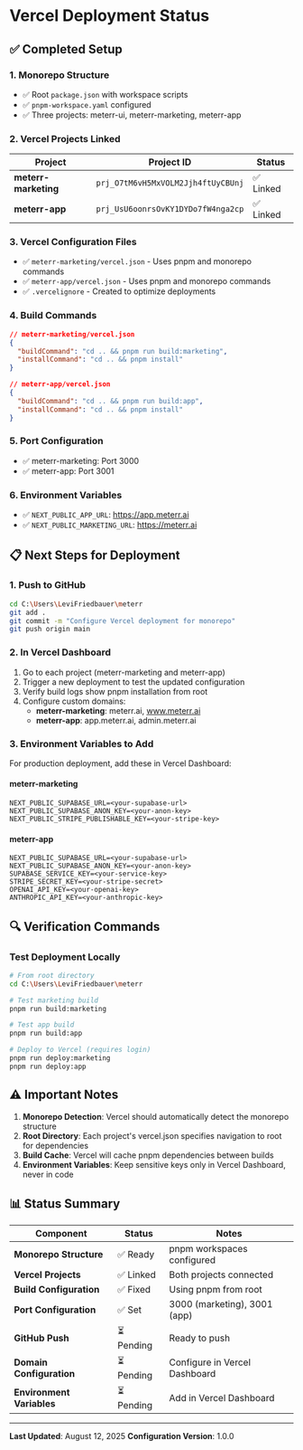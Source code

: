 # Vercel Deployment Status

## ✅ Completed Setup

### **1. Monorepo Structure**
- ✅ Root `package.json` with workspace scripts
- ✅ `pnpm-workspace.yaml` configured
- ✅ Three projects: meterr-ui, meterr-marketing, meterr-app

### **2. Vercel Projects Linked**
| Project | Project ID | Status |
|---------|------------|--------|
| **meterr-marketing** | `prj_O7tM6vH5MxVOLM2Jjh4ftUyCBUnj` | ✅ Linked |
| **meterr-app** | `prj_UsU6oonrsOvKY1DYDo7fW4nga2cp` | ✅ Linked |

### **3. Vercel Configuration Files**
- ✅ `meterr-marketing/vercel.json` - Uses pnpm and monorepo commands
- ✅ `meterr-app/vercel.json` - Uses pnpm and monorepo commands
- ✅ `.vercelignore` - Created to optimize deployments

### **4. Build Commands**
```json
// meterr-marketing/vercel.json
{
  "buildCommand": "cd .. && pnpm run build:marketing",
  "installCommand": "cd .. && pnpm install"
}

// meterr-app/vercel.json
{
  "buildCommand": "cd .. && pnpm run build:app",
  "installCommand": "cd .. && pnpm install"
}
```

### **5. Port Configuration**
- ✅ meterr-marketing: Port 3000
- ✅ meterr-app: Port 3001

### **6. Environment Variables**
- ✅ `NEXT_PUBLIC_APP_URL`: https://app.meterr.ai
- ✅ `NEXT_PUBLIC_MARKETING_URL`: https://meterr.ai

## 📋 Next Steps for Deployment

### **1. Push to GitHub**
```bash
cd C:\Users\LeviFriedbauer\meterr
git add .
git commit -m "Configure Vercel deployment for monorepo"
git push origin main
```

### **2. In Vercel Dashboard**
1. Go to each project (meterr-marketing and meterr-app)
2. Trigger a new deployment to test the updated configuration
3. Verify build logs show pnpm installation from root
4. Configure custom domains:
   - **meterr-marketing**: meterr.ai, www.meterr.ai
   - **meterr-app**: app.meterr.ai, admin.meterr.ai

### **3. Environment Variables to Add**
For production deployment, add these in Vercel Dashboard:

#### **meterr-marketing**
```
NEXT_PUBLIC_SUPABASE_URL=<your-supabase-url>
NEXT_PUBLIC_SUPABASE_ANON_KEY=<your-anon-key>
NEXT_PUBLIC_STRIPE_PUBLISHABLE_KEY=<your-stripe-key>
```

#### **meterr-app**
```
NEXT_PUBLIC_SUPABASE_URL=<your-supabase-url>
NEXT_PUBLIC_SUPABASE_ANON_KEY=<your-anon-key>
SUPABASE_SERVICE_KEY=<your-service-key>
STRIPE_SECRET_KEY=<your-stripe-secret>
OPENAI_API_KEY=<your-openai-key>
ANTHROPIC_API_KEY=<your-anthropic-key>
```

## 🔍 Verification Commands

### **Test Deployment Locally**
```bash
# From root directory
cd C:\Users\LeviFriedbauer\meterr

# Test marketing build
pnpm run build:marketing

# Test app build
pnpm run build:app

# Deploy to Vercel (requires login)
pnpm run deploy:marketing
pnpm run deploy:app
```

## ⚠️ Important Notes

1. **Monorepo Detection**: Vercel should automatically detect the monorepo structure
2. **Root Directory**: Each project's vercel.json specifies navigation to root for dependencies
3. **Build Cache**: Vercel will cache pnpm dependencies between builds
4. **Environment Variables**: Keep sensitive keys only in Vercel Dashboard, never in code

## 📊 Status Summary

| Component | Status | Notes |
|-----------|--------|-------|
| **Monorepo Structure** | ✅ Ready | pnpm workspaces configured |
| **Vercel Projects** | ✅ Linked | Both projects connected |
| **Build Configuration** | ✅ Fixed | Using pnpm from root |
| **Port Configuration** | ✅ Set | 3000 (marketing), 3001 (app) |
| **GitHub Push** | ⏳ Pending | Ready to push |
| **Domain Configuration** | ⏳ Pending | Configure in Vercel Dashboard |
| **Environment Variables** | ⏳ Pending | Add in Vercel Dashboard |

---

**Last Updated**: August 12, 2025
**Configuration Version**: 1.0.0